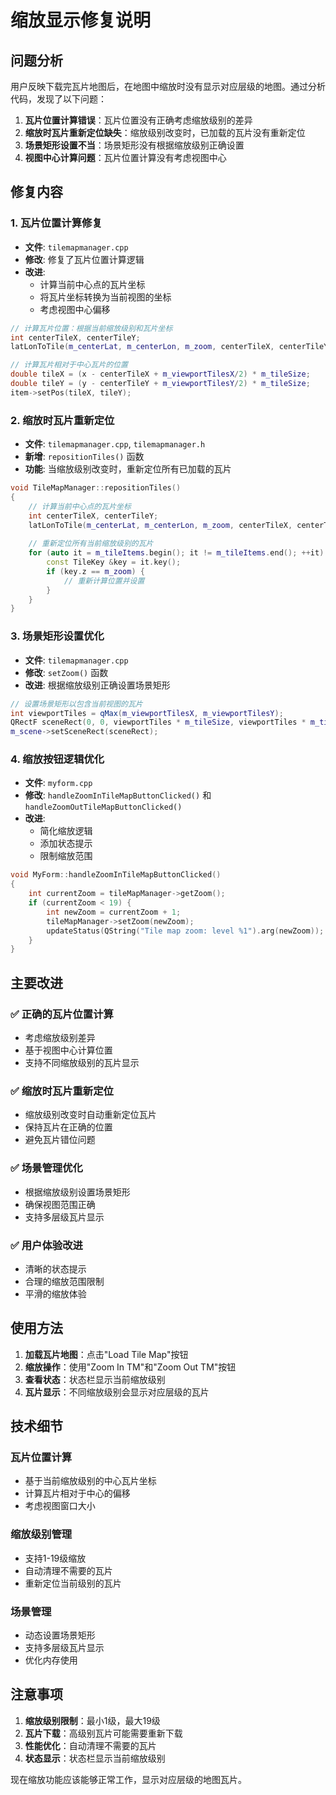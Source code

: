 # 缩放显示修复说明

## 问题分析
用户反映下载完瓦片地图后，在地图中缩放时没有显示对应层级的地图。通过分析代码，发现了以下问题：

1. **瓦片位置计算错误**：瓦片位置没有正确考虑缩放级别的差异
2. **缩放时瓦片重新定位缺失**：缩放级别改变时，已加载的瓦片没有重新定位
3. **场景矩形设置不当**：场景矩形没有根据缩放级别正确设置
4. **视图中心计算问题**：瓦片位置计算没有考虑视图中心

## 修复内容

### 1. 瓦片位置计算修复
- **文件**: `tilemapmanager.cpp`
- **修改**: 修复了瓦片位置计算逻辑
- **改进**: 
  - 计算当前中心点的瓦片坐标
  - 将瓦片坐标转换为当前视图的坐标
  - 考虑视图中心偏移

```cpp
// 计算瓦片位置：根据当前缩放级别和瓦片坐标
int centerTileX, centerTileY;
latLonToTile(m_centerLat, m_centerLon, m_zoom, centerTileX, centerTileY);

// 计算瓦片相对于中心瓦片的位置
double tileX = (x - centerTileX + m_viewportTilesX/2) * m_tileSize;
double tileY = (y - centerTileY + m_viewportTilesY/2) * m_tileSize;
item->setPos(tileX, tileY);
```

### 2. 缩放时瓦片重新定位
- **文件**: `tilemapmanager.cpp`, `tilemapmanager.h`
- **新增**: `repositionTiles()` 函数
- **功能**: 当缩放级别改变时，重新定位所有已加载的瓦片

```cpp
void TileMapManager::repositionTiles()
{
    // 计算当前中心点的瓦片坐标
    int centerTileX, centerTileY;
    latLonToTile(m_centerLat, m_centerLon, m_zoom, centerTileX, centerTileY);
    
    // 重新定位所有当前缩放级别的瓦片
    for (auto it = m_tileItems.begin(); it != m_tileItems.end(); ++it) {
        const TileKey &key = it.key();
        if (key.z == m_zoom) {
            // 重新计算位置并设置
        }
    }
}
```

### 3. 场景矩形设置优化
- **文件**: `tilemapmanager.cpp`
- **修改**: `setZoom()` 函数
- **改进**: 根据缩放级别正确设置场景矩形

```cpp
// 设置场景矩形以包含当前视图的瓦片
int viewportTiles = qMax(m_viewportTilesX, m_viewportTilesY);
QRectF sceneRect(0, 0, viewportTiles * m_tileSize, viewportTiles * m_tileSize);
m_scene->setSceneRect(sceneRect);
```

### 4. 缩放按钮逻辑优化
- **文件**: `myform.cpp`
- **修改**: `handleZoomInTileMapButtonClicked()` 和 `handleZoomOutTileMapButtonClicked()`
- **改进**: 
  - 简化缩放逻辑
  - 添加状态提示
  - 限制缩放范围

```cpp
void MyForm::handleZoomInTileMapButtonClicked()
{
    int currentZoom = tileMapManager->getZoom();
    if (currentZoom < 19) {
        int newZoom = currentZoom + 1;
        tileMapManager->setZoom(newZoom);
        updateStatus(QString("Tile map zoom: level %1").arg(newZoom));
    }
}
```

## 主要改进

### ✅ **正确的瓦片位置计算**
- 考虑缩放级别差异
- 基于视图中心计算位置
- 支持不同缩放级别的瓦片显示

### ✅ **缩放时瓦片重新定位**
- 缩放级别改变时自动重新定位瓦片
- 保持瓦片在正确的位置
- 避免瓦片错位问题

### ✅ **场景管理优化**
- 根据缩放级别设置场景矩形
- 确保视图范围正确
- 支持多层级瓦片显示

### ✅ **用户体验改进**
- 清晰的状态提示
- 合理的缩放范围限制
- 平滑的缩放体验

## 使用方法

1. **加载瓦片地图**：点击"Load Tile Map"按钮
2. **缩放操作**：使用"Zoom In TM"和"Zoom Out TM"按钮
3. **查看状态**：状态栏显示当前缩放级别
4. **瓦片显示**：不同缩放级别会显示对应层级的瓦片

## 技术细节

### 瓦片位置计算
- 基于当前缩放级别的中心瓦片坐标
- 计算瓦片相对于中心的偏移
- 考虑视图窗口大小

### 缩放级别管理
- 支持1-19级缩放
- 自动清理不需要的瓦片
- 重新定位当前级别的瓦片

### 场景管理
- 动态设置场景矩形
- 支持多层级瓦片显示
- 优化内存使用

## 注意事项

1. **缩放级别限制**：最小1级，最大19级
2. **瓦片下载**：高级别瓦片可能需要重新下载
3. **性能优化**：自动清理不需要的瓦片
4. **状态显示**：状态栏显示当前缩放级别

现在缩放功能应该能够正常工作，显示对应层级的地图瓦片。
